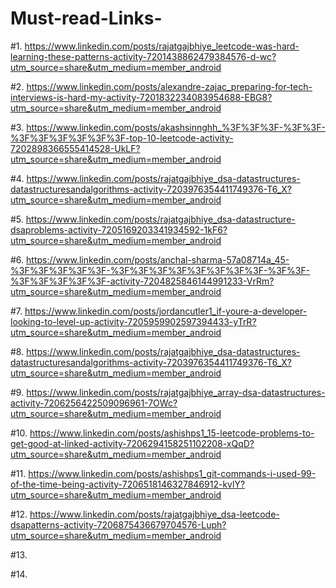 # Must-read-Links-
#1. https://www.linkedin.com/posts/rajatgajbhiye_leetcode-was-hard-learning-these-patterns-activity-7201438862479384576-d-wc?utm_source=share&utm_medium=member_android

#2. https://www.linkedin.com/posts/alexandre-zajac_preparing-for-tech-interviews-is-hard-my-activity-7201832234083954688-EBG8?utm_source=share&utm_medium=member_android

#3. https://www.linkedin.com/posts/akashsinnghh_%3F%3F%3F-%3F%3F-%3F%3F%3F%3F%3F%3F-top-10-leetcode-activity-7202898366555414528-UkLF?utm_source=share&utm_medium=member_android

#4. https://www.linkedin.com/posts/rajatgajbhiye_dsa-datastructures-datastructuresandalgorithms-activity-7203976354411749376-T6_X?utm_source=share&utm_medium=member_android

#5. https://www.linkedin.com/posts/rajatgajbhiye_dsa-datastructure-dsaproblems-activity-7205169203341934592-1kF6?utm_source=share&utm_medium=member_android

#6. https://www.linkedin.com/posts/anchal-sharma-57a08714a_45-%3F%3F%3F%3F%3F-%3F%3F%3F%3F%3F%3F%3F%3F-%3F%3F-%3F%3F%3F%3F%3F-activity-7204825846144991233-VrRm?utm_source=share&utm_medium=member_android

#7. https://www.linkedin.com/posts/jordancutler1_if-youre-a-developer-looking-to-level-up-activity-7205959902597394433-yTrR?utm_source=share&utm_medium=member_android

#8. https://www.linkedin.com/posts/rajatgajbhiye_dsa-datastructures-datastructuresandalgorithms-activity-7203976354411749376-T6_X?utm_source=share&utm_medium=member_android

#9. https://www.linkedin.com/posts/rajatgajbhiye_array-dsa-datastructures-activity-7206256422509096961-7OWc?utm_source=share&utm_medium=member_android

#10. https://www.linkedin.com/posts/ashishps1_15-leetcode-problems-to-get-good-at-linked-activity-7206294158251102208-xQqD?utm_source=share&utm_medium=member_android

#11. https://www.linkedin.com/posts/ashishps1_git-commands-i-used-99-of-the-time-being-activity-7206518146327846912-kvlY?utm_source=share&utm_medium=member_android

#12. https://www.linkedin.com/posts/rajatgajbhiye_dsa-leetcode-dsapatterns-activity-7206875436679704576-Luph?utm_source=share&utm_medium=member_android

#13. 

#14. 

